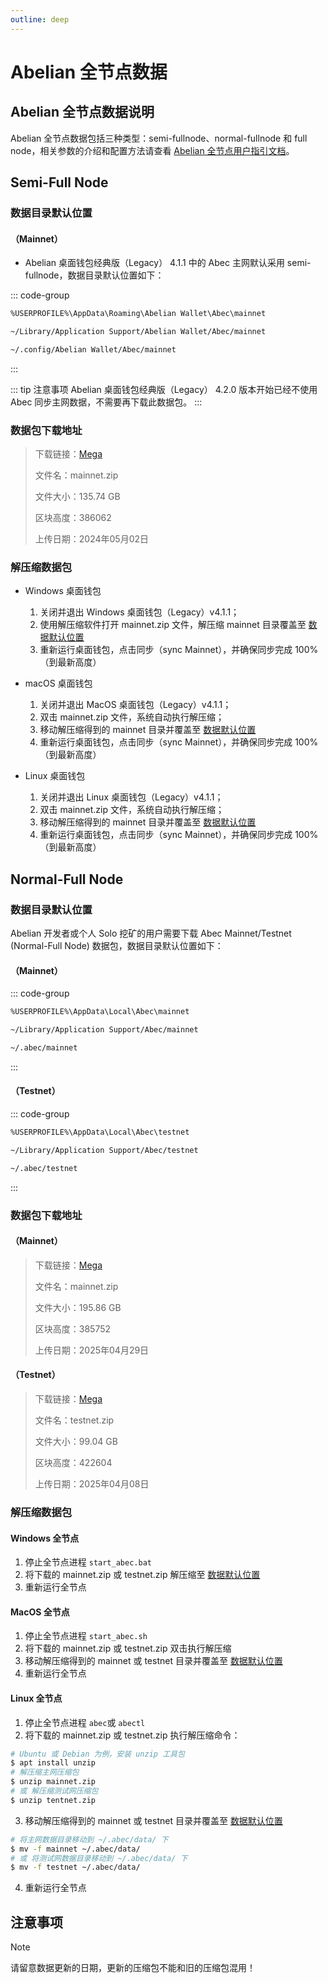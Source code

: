```yaml
---
outline: deep
---
```


# Abelian 全节点数据

## Abelian 全节点数据说明

Abelian 全节点数据包括三种类型：semi-fullnode、normal-fullnode 和 full node，相关参数的介绍和配置方法请查看 [Abelian 全节点用户指引文档](/zh/guide/cli-full-node#_2-配置-abec)。

## Semi-Full Node

### 数据目录默认位置

#### （Mainnet）

- Abelian 桌面钱包经典版（Legacy） 4.1.1 中的 Abec 主网默认采用 semi-fullnode，数据目录默认位置如下：

::: code-group

```txt [Windows]
%USERPROFILE%\AppData\Roaming\Abelian Wallet\Abec\mainnet
```

```txt [MacOS]
~/Library/Application Support/Abelian Wallet/Abec/mainnet
```

```txt [Linux]
~/.config/Abelian Wallet/Abec/mainnet
```
:::

::: tip 注意事项
Abelian 桌面钱包经典版（Legacy） 4.2.0 版本开始已经不使用 Abec 同步主网数据，不需要再下载此数据包。
:::

### 数据包下载地址

> 下载链接：[Mega](https://mega.nz/file/wikgSJiR#I6mFgg5dax_RSQrR9q6TpxF5OmkkVrmFkg76LvcXp-8)
> 
> 文件名：mainnet.zip
> 
> 文件大小：135.74 GB
> 
> 区块高度：386062
> 
> 上传日期：2024年05月02日

### 解压缩数据包

- Windows 桌面钱包
  1. 关闭并退出 Windows 桌面钱包（Legacy）v4.1.1；
  2. 使用解压缩软件打开 mainnet.zip 文件，解压缩 mainnet 目录覆盖至 [数据默认位置](#数据目录默认位置)
  3. 重新运行桌面钱包，点击同步（sync Mainnet），并确保同步完成 100%（到最新高度）

- macOS 桌面钱包
  1. 关闭并退出 MacOS 桌面钱包（Legacy）v4.1.1；
  2. 双击 mainnet.zip 文件，系统自动执行解压缩；
  3. 移动解压缩得到的 mainnet 目录并覆盖至 [数据默认位置](#数据目录默认位置)
  4. 重新运行桌面钱包，点击同步（sync Mainnet），并确保同步完成 100%（到最新高度）

- Linux 桌面钱包
  1. 关闭并退出 Linux 桌面钱包（Legacy）v4.1.1；
  2. 双击 mainnet.zip 文件，系统自动执行解压缩；
  3. 移动解压缩得到的 mainnet 目录并覆盖至 [数据默认位置](#数据目录默认位置)
  4. 重新运行桌面钱包，点击同步（sync Mainnet），并确保同步完成 100%（到最新高度）

## Normal-Full Node

### 数据目录默认位置

Abelian 开发者或个人 Solo 挖矿的用户需要下载 Abec Mainnet/Testnet (Normal-Full Node) 数据包，数据目录默认位置如下：

#### （Mainnet）
::: code-group

```txt [Windows]
%USERPROFILE%\AppData\Local\Abec\mainnet
```

```txt [MacOS]
~/Library/Application Support/Abec/mainnet
```

```txt [Linux]
~/.abec/mainnet
```
:::

#### （Testnet）

::: code-group

```txt [Windows]
%USERPROFILE%\AppData\Local\Abec\testnet
```

```txt [MacOS]
~/Library/Application Support/Abec/testnet
```

```txt [Linux]
~/.abec/testnet
```
:::

### 数据包下载地址

#### （Mainnet）

> 下载链接：[Mega](https://mega.nz/file/wydjFZxL#aVfZjBWQlYEnwiLkC4N95WOH60cbML-kEpKVZzZdjFY)
> 
> 文件名：mainnet.zip
> 
> 文件大小：195.86 GB
> 
> 区块高度：385752
> 
> 上传日期：2025年04月29日

#### （Testnet）

> 下载链接：[Mega](https://mega.nz/file/Yvs0VDAL#UfIcwgB37sEMT31rjVZCZVZSj_5eKAYmaKalnd2sMrI)
> 
> 文件名：testnet.zip
> 
> 文件大小：99.04 GB
>
> 区块高度：422604
>
> 上传日期：2025年04月08日

###  解压缩数据包

#### Windows 全节点

1. 停止全节点进程 `start_abec.bat`
2. 将下载的 mainnet.zip 或 testnet.zip 解压缩至 [数据默认位置](#数据目录默认位置-1)
3. 重新运行全节点

#### MacOS 全节点

1. 停止全节点进程 `start_abec.sh`
2. 将下载的 mainnet.zip 或 testnet.zip 双击执行解压缩
3. 移动解压缩得到的 mainnet 或 testnet 目录并覆盖至 [数据默认位置](#数据目录默认位置-1)
4. 重新运行全节点

#### Linux 全节点
1. 停止全节点进程 `abec`或 `abectl`
2. 将下载的 mainnet.zip 或 testnet.zip 执行解压缩命令：
```bash
# Ubuntu 或 Debian 为例，安装 unzip 工具包
$ apt install unzip
# 解压缩主网压缩包
$ unzip mainnet.zip
# 或 解压缩测试网压缩包
$ unzip tentnet.zip
```
3. 移动解压缩得到的 mainnet 或 testnet 目录并覆盖至 [数据默认位置](#数据目录默认位置-1) 
```bash
# 将主网数据目录移动到 ~/.abec/data/ 下
$ mv -f mainnet ~/.abec/data/
# 或 将测试网数据目录移动到 ~/.abec/data/ 下
$ mv -f testnet ~/.abec/data/
```
4. 重新运行全节点

## 注意事项

> [!NOTE]
> 请留意数据更新的日期，更新的压缩包不能和旧的压缩包混用！
